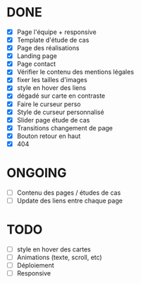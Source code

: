 # DONE

- [x] Page l'équipe + responsive
- [x] Template d'étude de cas
- [x] Page des réalisations
- [x] Landing page
- [x] Page contact
- [x] Vérifier le contenu des mentions légales
- [x] fixer les tailles d'images
- [x] style en hover des liens
- [x] dégadé sur carte en contraste
- [x] Faire le curseur perso
- [x] Style de curseur personnalisé
- [x] Slider page étude de cas
- [x] Transitions changement de page
- [x] Bouton retour en haut
- [x] 404

# ONGOING

- [ ] Contenu des pages / études de cas
- [ ] Update des liens entre chaque page

# TODO

- [ ] style en hover des cartes
- [ ] Animations (texte, scroll, etc)
- [ ] Déploiement
- [ ] Responsive
